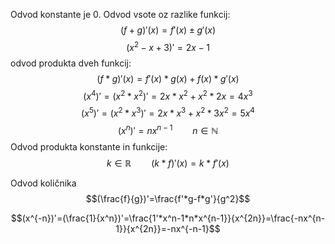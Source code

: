 Odvod konstante je 0.
Odvod vsote oz razlike funkcij:
$$(f+g)'(x) = f'(x) \pm g'(x)$$
$$(x^2-x+3)'=2x-1$$
odvod produkta dveh funkcij:
$$(f*g)'(x)=f'(x)*g(x) + f(x)*g'(x)$$
$$(x^4)'=(x^2*x^2)'=2x*x^2+x^2*2x = 4x^3$$
$$(x^5)'=(x^2*x^3)'=2x*x^3+x^2*3x^2=5x^4$$
$$(x^n)'=nx^{n-1} \qquad n \in \mathbb{N}$$
Odvod produkta konstante in funkcije:
$$k \in \mathbb{R} \qquad (k*f)'(x) = k*f'(x)$$

Odvod količnika
$$(\frac{f}{g})'=\frac{f'*g-f*g'}{g^2}$$

$$(x^{-n})'=(\frac{1}{x^n})'=\frac{1'*x^n-1*n*x^{n-1}}{x^{2n}}=\frac{-nx^{n-1}}{x^{2n}}=-nx^{-n-1}$$


